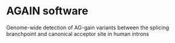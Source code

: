 # AGAIN software
Genome-wide detection of AG-gain variants between the splicing branchpoint and canonical acceptor site in human introns
